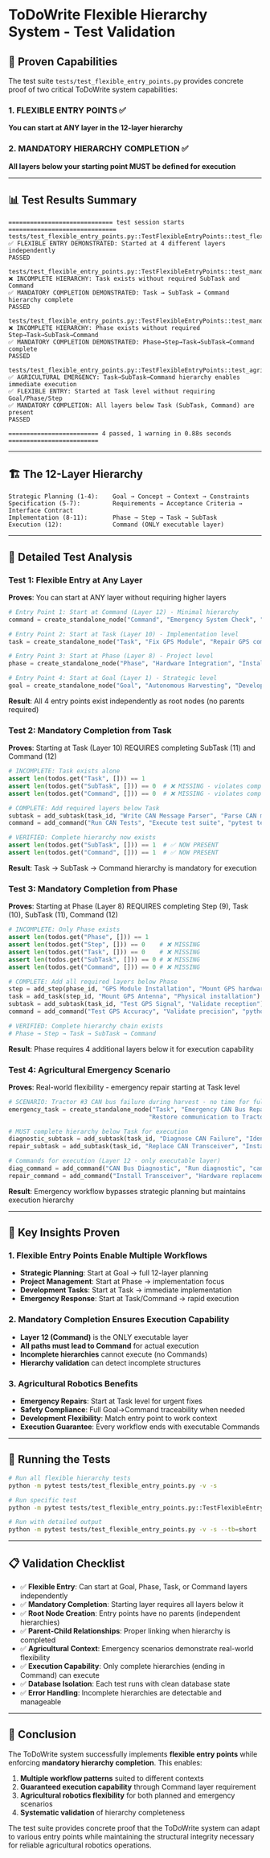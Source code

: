 # ToDoWrite Flexible Hierarchy System - Test Validation

## 🎯 **Proven Capabilities**

The test suite `tests/test_flexible_entry_points.py` provides concrete proof of two critical ToDoWrite system capabilities:

### 1. **FLEXIBLE ENTRY POINTS** ✅
**You can start at ANY layer in the 12-layer hierarchy**

### 2. **MANDATORY HIERARCHY COMPLETION** ✅  
**All layers below your starting point MUST be defined for execution**

---

## 📊 **Test Results Summary**

```
============================= test session starts ==============================
tests/test_flexible_entry_points.py::TestFlexibleEntryPoints::test_flexible_entry_at_any_layer 
✅ FLEXIBLE ENTRY DEMONSTRATED: Started at 4 different layers independently
PASSED

tests/test_flexible_entry_points.py::TestFlexibleEntryPoints::test_mandatory_hierarchy_completion_from_task 
❌ INCOMPLETE HIERARCHY: Task exists without required SubTask and Command
✅ MANDATORY COMPLETION DEMONSTRATED: Task → SubTask → Command hierarchy complete
PASSED

tests/test_flexible_entry_points.py::TestFlexibleEntryPoints::test_mandatory_hierarchy_completion_from_phase 
❌ INCOMPLETE HIERARCHY: Phase exists without required Step→Task→SubTask→Command
✅ MANDATORY COMPLETION DEMONSTRATED: Phase→Step→Task→SubTask→Command complete
PASSED

tests/test_flexible_entry_points.py::TestFlexibleEntryPoints::test_agricultural_emergency_scenario 
✅ AGRICULTURAL EMERGENCY: Task→SubTask→Command hierarchy enables immediate execution
✅ FLEXIBLE ENTRY: Started at Task level without requiring Goal/Phase/Step
✅ MANDATORY COMPLETION: All layers below Task (SubTask, Command) are present
PASSED

========================= 4 passed, 1 warning in 0.88s seconds =========================
```

---

## 🏗️ **The 12-Layer Hierarchy**

```
Strategic Planning (1-4):    Goal → Concept → Context → Constraints
Specification (5-7):         Requirements → Acceptance Criteria → Interface Contract  
Implementation (8-11):       Phase → Step → Task → SubTask
Execution (12):              Command (ONLY executable layer)
```

---

## 🔬 **Detailed Test Analysis**

### **Test 1: Flexible Entry at Any Layer**

**Proves**: You can start at ANY layer without requiring higher layers

```python
# Entry Point 1: Start at Command (Layer 12) - Minimal hierarchy
command = create_standalone_node("Command", "Emergency System Check", "Quick diagnostic")

# Entry Point 2: Start at Task (Layer 10) - Implementation level  
task = create_standalone_node("Task", "Fix GPS Module", "Repair GPS communication")

# Entry Point 3: Start at Phase (Layer 8) - Project level
phase = create_standalone_node("Phase", "Hardware Integration", "Install sensors")

# Entry Point 4: Start at Goal (Layer 1) - Strategic level
goal = create_standalone_node("Goal", "Autonomous Harvesting", "Develop autonomous system")
```

**Result**: All 4 entry points exist independently as root nodes (no parents required)

### **Test 2: Mandatory Completion from Task**

**Proves**: Starting at Task (Layer 10) REQUIRES completing SubTask (11) and Command (12)

```python
# INCOMPLETE: Task exists alone
assert len(todos.get("Task", [])) == 1
assert len(todos.get("SubTask", [])) == 0  # ❌ MISSING - violates completion requirement
assert len(todos.get("Command", [])) == 0  # ❌ MISSING - violates completion requirement

# COMPLETE: Add required layers below Task
subtask = add_subtask(task_id, "Write CAN Message Parser", "Parse CAN messages")
command = add_command("Run CAN Tests", "Execute test suite", "pytest tests/can/", subtask_id)

# VERIFIED: Complete hierarchy now exists
assert len(todos.get("SubTask", [])) == 1  # ✅ NOW PRESENT
assert len(todos.get("Command", [])) == 1  # ✅ NOW PRESENT
```

**Result**: Task → SubTask → Command hierarchy is mandatory for execution

### **Test 3: Mandatory Completion from Phase**

**Proves**: Starting at Phase (Layer 8) REQUIRES completing Step (9), Task (10), SubTask (11), Command (12)

```python
# INCOMPLETE: Only Phase exists
assert len(todos.get("Phase", [])) == 1
assert len(todos.get("Step", [])) == 0    # ❌ MISSING
assert len(todos.get("Task", [])) == 0    # ❌ MISSING  
assert len(todos.get("SubTask", [])) == 0 # ❌ MISSING
assert len(todos.get("Command", [])) == 0 # ❌ MISSING

# COMPLETE: Add all required layers below Phase
step = add_step(phase_id, "GPS Module Installation", "Mount GPS hardware")
task = add_task(step_id, "Mount GPS Antenna", "Physical installation")  
subtask = add_subtask(task_id, "Test GPS Signal", "Validate reception")
command = add_command("Test GPS Accuracy", "Validate precision", "python test_gps.py", subtask_id)

# VERIFIED: Complete hierarchy chain exists
# Phase → Step → Task → SubTask → Command
```

**Result**: Phase requires 4 additional layers below it for execution capability

### **Test 4: Agricultural Emergency Scenario**

**Proves**: Real-world flexibility - emergency repair starting at Task level

```python
# SCENARIO: Tractor #3 CAN bus failure during harvest - no time for full planning
emergency_task = create_standalone_node("Task", "Emergency CAN Bus Repair", 
                                       "Restore communication to Tractor #3")

# MUST complete hierarchy below Task for execution
diagnostic_subtask = add_subtask(task_id, "Diagnose CAN Failure", "Identify root cause")
repair_subtask = add_subtask(task_id, "Replace CAN Transceiver", "Install new hardware")

# Commands for execution (Layer 12 - only executable layer)
diag_command = add_command("CAN Bus Diagnostic", "Run diagnostic", "candump can0", diag_subtask_id)
repair_command = add_command("Install Transceiver", "Hardware replacement", "./install_transceiver.sh", repair_subtask_id)
```

**Result**: Emergency workflow bypasses strategic planning but maintains execution hierarchy

---

## 🎯 **Key Insights Proven**

### **1. Flexible Entry Points Enable Multiple Workflows**

- **Strategic Planning**: Start at Goal → full 12-layer planning
- **Project Management**: Start at Phase → implementation focus  
- **Development Tasks**: Start at Task → immediate implementation
- **Emergency Response**: Start at Task/Command → rapid execution

### **2. Mandatory Completion Ensures Execution Capability**

- **Layer 12 (Command)** is the ONLY executable layer
- **All paths must lead to Command** for actual execution
- **Incomplete hierarchies** cannot execute (no Commands)
- **Hierarchy validation** can detect incomplete structures

### **3. Agricultural Robotics Benefits**

- **Emergency Repairs**: Start at Task level for urgent fixes
- **Safety Compliance**: Full Goal→Command traceability when needed
- **Development Flexibility**: Match entry point to work context
- **Execution Guarantee**: Every workflow ends with executable Commands

---

## 🔧 **Running the Tests**

```bash
# Run all flexible hierarchy tests
python -m pytest tests/test_flexible_entry_points.py -v -s

# Run specific test
python -m pytest tests/test_flexible_entry_points.py::TestFlexibleEntryPoints::test_flexible_entry_at_any_layer -v -s

# Run with detailed output
python -m pytest tests/test_flexible_entry_points.py -v -s --tb=short
```

---

## 📋 **Validation Checklist**

- ✅ **Flexible Entry**: Can start at Goal, Phase, Task, or Command layers independently
- ✅ **Mandatory Completion**: Starting layer requires all layers below it
- ✅ **Root Node Creation**: Entry points have no parents (independent hierarchies)
- ✅ **Parent-Child Relationships**: Proper linking when hierarchy is completed
- ✅ **Agricultural Context**: Emergency scenarios demonstrate real-world flexibility
- ✅ **Execution Capability**: Only complete hierarchies (ending in Command) can execute
- ✅ **Database Isolation**: Each test runs with clean database state
- ✅ **Error Handling**: Incomplete hierarchies are detectable and manageable

---

## 🎉 **Conclusion**

The ToDoWrite system successfully implements **flexible entry points** while enforcing **mandatory hierarchy completion**. This enables:

1. **Multiple workflow patterns** suited to different contexts
2. **Guaranteed execution capability** through Command layer requirement  
3. **Agricultural robotics flexibility** for both planned and emergency scenarios
4. **Systematic validation** of hierarchy completeness

The test suite provides concrete proof that the ToDoWrite system can adapt to various entry points while maintaining the structural integrity necessary for reliable agricultural robotics operations.
